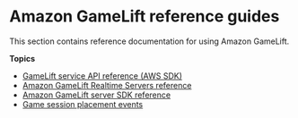 # Amazon GameLift reference guides<a name="reference-intro"></a>

This section contains reference documentation for using Amazon GameLift\.

**Topics**
+ [GameLift service API reference \(AWS SDK\)](reference-awssdk.md)
+ [Amazon GameLift Realtime Servers reference](reference-rtssdk.md)
+ [Amazon GameLift server SDK reference](reference-serversdk.md)
+ [Game session placement events](queue-events.md)